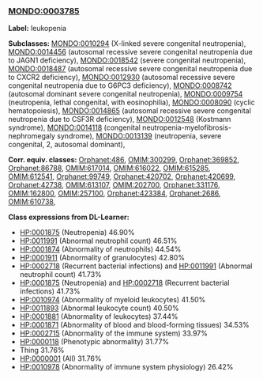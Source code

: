 
### [MONDO:0003785](http://purl.obolibrary.org/obo/MONDO_0003785)
**Label:** leukopenia

**Subclasses:** [MONDO:0010294](http://purl.obolibrary.org/obo/MONDO_0010294) (X-linked severe congenital neutropenia), [MONDO:0014456](http://purl.obolibrary.org/obo/MONDO_0014456) (autosomal recessive severe congenital neutropenia due to JAGN1 deficiency), [MONDO:0018542](http://purl.obolibrary.org/obo/MONDO_0018542) (severe congenital neutropenia), [MONDO:0018487](http://purl.obolibrary.org/obo/MONDO_0018487) (autosomal recessive severe congenital neutropenia due to CXCR2 deficiency), [MONDO:0012930](http://purl.obolibrary.org/obo/MONDO_0012930) (autosomal recessive severe congenital neutropenia due to G6PC3 deficiency), [MONDO:0008742](http://purl.obolibrary.org/obo/MONDO_0008742) (autosomal dominant severe congenital neutropenia), [MONDO:0009754](http://purl.obolibrary.org/obo/MONDO_0009754) (neutropenia, lethal congenital, with eosinophilia), [MONDO:0008090](http://purl.obolibrary.org/obo/MONDO_0008090) (cyclic hematopoiesis), [MONDO:0014865](http://purl.obolibrary.org/obo/MONDO_0014865) (autosomal recessive severe congenital neutropenia due to CSF3R deficiency), [MONDO:0012548](http://purl.obolibrary.org/obo/MONDO_0012548) (Kostmann syndrome), [MONDO:0014118](http://purl.obolibrary.org/obo/MONDO_0014118) (congenital neutropenia-myelofibrosis-nephromegaly syndrome), [MONDO:0013139](http://purl.obolibrary.org/obo/MONDO_0013139) (neutropenia, severe congenital, 2, autosomal dominant), 

**Corr. equiv. classes:** [Orphanet:486](http://www.orpha.net/ORDO/Orphanet_486), [OMIM:300299](http://purl.obolibrary.org/obo/OMIM_300299), [Orphanet:369852](http://www.orpha.net/ORDO/Orphanet_369852), [Orphanet:86788](http://www.orpha.net/ORDO/Orphanet_86788), [OMIM:617014](http://purl.obolibrary.org/obo/OMIM_617014), [OMIM:616022](http://purl.obolibrary.org/obo/OMIM_616022), [OMIM:615285](http://purl.obolibrary.org/obo/OMIM_615285), [OMIM:612541](http://purl.obolibrary.org/obo/OMIM_612541), [Orphanet:99749](http://www.orpha.net/ORDO/Orphanet_99749), [Orphanet:420702](http://www.orpha.net/ORDO/Orphanet_420702), [Orphanet:420699](http://www.orpha.net/ORDO/Orphanet_420699), [Orphanet:42738](http://www.orpha.net/ORDO/Orphanet_42738), [OMIM:613107](http://purl.obolibrary.org/obo/OMIM_613107), [OMIM:202700](http://purl.obolibrary.org/obo/OMIM_202700), [Orphanet:331176](http://www.orpha.net/ORDO/Orphanet_331176), [OMIM:162800](http://purl.obolibrary.org/obo/OMIM_162800), [OMIM:257100](http://purl.obolibrary.org/obo/OMIM_257100), [Orphanet:423384](http://www.orpha.net/ORDO/Orphanet_423384), [Orphanet:2686](http://www.orpha.net/ORDO/Orphanet_2686), [OMIM:610738](http://purl.obolibrary.org/obo/OMIM_610738), 

**Class expressions from DL-Learner:**

- [HP:0001875](http://purl.obolibrary.org/obo/HP_0001875) (Neutropenia) 46.90%
- [HP:0011991](http://purl.obolibrary.org/obo/HP_0011991) (Abnormal neutrophil count) 46.51%
- [HP:0001874](http://purl.obolibrary.org/obo/HP_0001874) (Abnormality of neutrophils) 44.54%
- [HP:0001911](http://purl.obolibrary.org/obo/HP_0001911) (Abnormality of granulocytes) 42.80%
- [HP:0002718](http://purl.obolibrary.org/obo/HP_0002718) (Recurrent bacterial infections) and [HP:0011991](http://purl.obolibrary.org/obo/HP_0011991) (Abnormal neutrophil count) 41.73%
- [HP:0001875](http://purl.obolibrary.org/obo/HP_0001875) (Neutropenia) and [HP:0002718](http://purl.obolibrary.org/obo/HP_0002718) (Recurrent bacterial infections) 41.73%
- [HP:0010974](http://purl.obolibrary.org/obo/HP_0010974) (Abnormality of myeloid leukocytes) 41.50%
- [HP:0011893](http://purl.obolibrary.org/obo/HP_0011893) (Abnormal leukocyte count) 40.50%
- [HP:0001881](http://purl.obolibrary.org/obo/HP_0001881) (Abnormality of leukocytes) 37.44%
- [HP:0001871](http://purl.obolibrary.org/obo/HP_0001871) (Abnormality of blood and blood-forming tissues) 34.53%
- [HP:0002715](http://purl.obolibrary.org/obo/HP_0002715) (Abnormality of the immune system) 33.97%
- [HP:0000118](http://purl.obolibrary.org/obo/HP_0000118) (Phenotypic abnormality) 31.77%
- Thing 31.76%
- [HP:0000001](http://purl.obolibrary.org/obo/HP_0000001) (All) 31.76%
- [HP:0010978](http://purl.obolibrary.org/obo/HP_0010978) (Abnormality of immune system physiology) 26.42%



